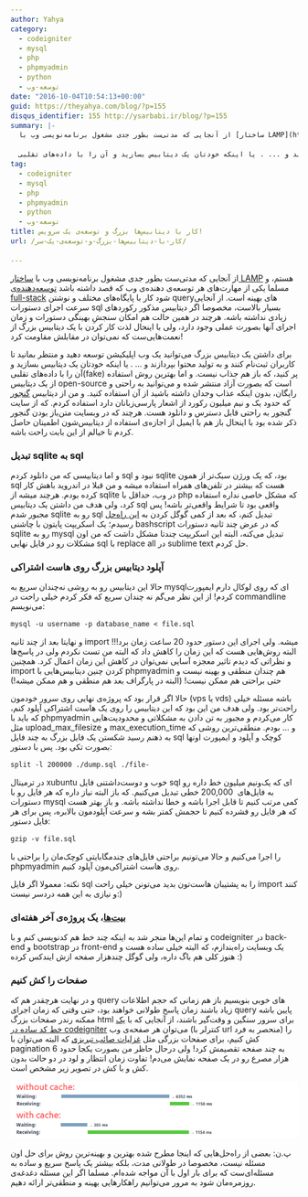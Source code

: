 ```yaml
---
author: Yahya
category:
  - codeigniter
  - mysql
  - php
  - phpmyadmin
  - python
  - توسعه-وب
date: "2016-10-04T10:54:13+00:00"
guid: https://theyahya.com/blog/?p=155
disqus_identifier: 155 http://ysarbabi.ir/blog/?p=155
summary: |-
  از آنجایی که مدتی‌ست بطور جدی مشغول برنامه‌نویسی وب با [ساختار LAMP](https://en.wikipedia.org/wiki/LAMP_(software_bundle)) هستم، و مسلما یکی از مهارت‌های هر توسعه‌ی دهنده‌ی وب که قصد داشته باشد [توسعه‌دهنده‌ی full-stack](https://www.sitepoint.com/full-stack-developer/) شود کار با پایگاه‌های مختلف و نوشتن query‌های بهینه است. از آنجایی سرعت اجرای دستورات sql بسیار بالاست، مخصوصا اگر دیتابیس مذکور رکوردهای زیادی نداشته باشه. هرچند در همین حالت هم امکان سنجشِ بهینگی دستورات و زمان اجرای آنها بصورت عملی وجود دارد، ولی با اینحال لذت کار کردن با یک دیتابیس بزرگ از نعمت‌هایی‌ست که نمی‌توان در مقابلش مقاومت کرد!

  برای داشتن یک دیتابیس بزرگ می‌توانید یک وب اپلیکیشن توسعه دهید و منتظر بمانید تا کاربران ثبت‌نام کنند و به تولید محتوا بپردازند و ... . یا اینکه خودتان یک دیتابیس بسازید و آن را با داده‌های تقلبی(fake) پر کنید، که باز هم جذاب نیست. و اما بهترین روش استفاده از یک دیتابیس open-source است که بصورت آزاد منتشر شده و می‌توانید به راحتی و رایگان، بدون اینکه عذاب وجدان داشته باشید از آن استفاده کنید. و من از دیتابیس [گنجور](http://ganjoor.net/) که حدود یک و نیم میلیون رکورد از اشعار پارسی‌زبانان دارد استفاده کردم. که از سایت گنجور به راحتی قابل دسترس و دانلود هست. هرچند که در وبسایت متن‌باز بودن گنجور ذکر شده بود با اینحال باز هم با ایمیل از اجازه‌ی استفاده از دیتابیس‌شون اطمینان حاصل کردم تا خیالم از این بابت راحت باشه.
tag:
  - codeigniter
  - mysql
  - php
  - phpmyadmin
  - python
  - توسعه-وب
title: کار با دیتابیس‌ها بزرگ و توسعه‌ی یک سرویس!
url: /کار-با-دیتابیس‌ها-بزرگ-و-توسعه‌ی-یک-سر/

---
```

از آنجایی که مدتی‌ست بطور جدی مشغول برنامه‌نویسی وب با [ساختار LAMP](https://en.wikipedia.org/wiki/LAMP_(software_bundle)) هستم، و مسلما یکی از مهارت‌های هر توسعه‌ی دهنده‌ی وب که قصد داشته باشد [توسعه‌دهنده‌ی full-stack](https://www.sitepoint.com/full-stack-developer/) شود کار با پایگاه‌های مختلف و نوشتن query‌های بهینه است. از آنجایی سرعت اجرای دستورات sql بسیار بالاست، مخصوصا اگر دیتابیس مذکور رکوردهای زیادی نداشته باشه. هرچند در همین حالت هم امکان سنجشِ بهینگی دستورات و زمان اجرای آنها بصورت عملی وجود دارد، ولی با اینحال لذت کار کردن با یک دیتابیس بزرگ از نعمت‌هایی‌ست که نمی‌توان در مقابلش مقاومت کرد!

برای داشتن یک دیتابیس بزرگ می‌توانید یک وب اپلیکیشن توسعه دهید و منتظر بمانید تا کاربران ثبت‌نام کنند و به تولید محتوا بپردازند و ... . یا اینکه خودتان یک دیتابیس بسازید و آن را با داده‌های تقلبی(fake) پر کنید، که باز هم جذاب نیست. و اما بهترین روش استفاده از یک دیتابیس open-source است که بصورت آزاد منتشر شده و می‌توانید به راحتی و رایگان، بدون اینکه عذاب وجدان داشته باشید از آن استفاده کنید. و من از دیتابیس [گنجور](http://ganjoor.net/) که حدود یک و نیم میلیون رکورد از اشعار پارسی‌زبانان دارد استفاده کردم. که از سایت گنجور به راحتی قابل دسترس و دانلود هست. هرچند که در وبسایت متن‌باز بودن گنجور ذکر شده بود با اینحال باز هم با ایمیل از اجازه‌ی استفاده از دیتابیس‌شون اطمینان حاصل کردم تا خیالم از این بابت راحت باشه.

### تبدیل sqlite به sql

و اما دیتابیسی که من دانلود کردم sql نبود و sqlite بود، که یک ورژن سبک‌تر از همون sql هست که بیشتر در تلفن‌های همراه استفاده میشه و من قبلا در اندروید باهش کار کرده بودم. هرچند میشه از sqlite در وب، حداقل با php که مشکل خاصی نداره استفاده کرد، ولی هدف من داشتن یک دیتابیس sql واقعی بود تا شرایط واقعی‌تر باشه! پس مجبور شدم sqlite رو به sql تبدیل کنم، که بعد از کمی گوگل کردن به [این راه‌حل](http://stackoverflow.com/a/1067365/4416726) رسیدم؛ یک اسکریپت پایتون با چاشنی bashscript که در عرض چند ثانیه دستورات sqlite رو به mysql تبدیل می‌کنه، البته این اسکریپت چندتا مشکل داشت که من اون مشکلات رو در فایل نهایی sql با replace all در sublime text حل کردم.

### آپلود دیتابیس بزرگ روی هاست اشتراکی

حالا این دیتابیس رو به روشی نه‌چندان سریع به mysqlای که روی لوکال دارم ایمپورت کردم! از این نظر می‌گم نه چندان سریع که فکر کردم خیلی راحت در commandline می‌نویسم:‌

```default
mysql -u username -p database_name < file.sql
```

و نهایتا بعد از چند ثانیه import میشه. ولی اجرای این دستور حدود 20 ساعت زمان برد!!! البته روش‌هایی هست که این زمان را کاهش داد که البته من تست نکردم ولی در پاسخ‌ها و نظراتی که دیدم تاثیر معجزه‌ آسایی نمی‌توان در کاهش این زمان اعمال کرد. همچنین import کردن چنین دیتابیس‌هایی با phpmyadmin هم چندان منطقی و بهینه نیست و حتی براحتی هم ممکن نیست! (البته در پارگراف بعد هم منطقی و هم ممکن میشه!)

حالا اگر قرار بود که پروژه‌ی نهایی روی سرور خود‌مون (vps یا vds) باشه مسئله خیلی راحت‌تر بود. ولی هدف من این بود که این دیتابیس را روی یک هاست اشتراکی آپلود کنم، که باید با phpmyadmin کار می‌کردم و مجبور به تن دادن به مشکلاتی و محدودیت‌هایی مثل upload\_max\_filesize و max\_execution\_time و ... بودم. منطقی‌ترین روشی که به ذهنم رسید شکستن یک فایل بزرگ به چند فایل sql کوچک و آپلود و ایمپورت اونها بصورت تکی بود. پس با دستور:

```default
split -l 200000 ./dump.sql ./file-
```

در ترمینال xubuntu خوب و دوست‌داشتنی فایل sql ای که یک‌ونیم میلیون خط داره رو به فایل‌های  200,000 خطی تبدیل می‌کنیم. که باز البته نیاز داره که هر فایل رو با دستورات mysql کمی مرتب کنیم تا قابل اجرا باشه و خطا نداشته باشه. و باز بهتر هست که هر فایل رو فشرده کنیم تا حجمش کمتر بشه و سرعت‌ آپلود‌مون بالابره، پس برای هر فایل دستور:

```default
gzip -v file.sql
```

را اجرا می‌کنیم و حالا می‌تونیم براحتی فایل‌های چندمگابایتی کوچک‌مان را براحتی با phpmyadmin روی هاست اشتراکی‌مون آپلود کنیم.

نکته: معمولا اگر فایل ‌sql را به پشتیبان هاست‌تون بدید می‌تونن خیلی راحت import کنند و نیازی به این همه دردسر نیست:)

### [بیت‌ها](http://beytha.ir/)، یک پروژه‌ی آخر هفته‌ای

و تمام این‌ها منجر شد به اینکه چند خط هم کدنویسی کنم و با codeigniter در back-end و bootstrap در front-end یک وبسایت راه‌بندازم، که البته خیلی ساده هست و هنوز کلی هم باگ داره، ولی گوگل چندهزار صفحه‌ ازش ایندکس کرده :)

### صفحات را کش کنیم

و در نهایت هرچقدر هم که query های خوبی بنویسیم باز هم زمانی که حجم اطلاعات زیاد باشند زمان پاسخ طولانی خواهند بود، حتی وقتی که زمان اجرای query پایین باشه ممکنه رندر صفحات بزرگ html برای سرور سنگین و وقت‌گیر باشند، از آنجایی که با [یک خط کد ساده در codeigniter](http://www.codeigniter.com/user_guide/general/caching.html#enabling-caching) می‌توان هر صفحه‌ی وب (کنترلر با url منحصر به فرد) را کش کنیم، برای صفحات بزرگی مثل [غزلیات صائب تبریزی](http://beytha.ir/cat/1852/%D8%BA%D8%B2%D9%84%DB%8C%D8%A7%D8%AA) که البته می‌توان با pagination به چند صفحه تقصیمش کرد! ولی درحال حاظر من بصورت یکجا حدود 6 هزار مصرع رو در یک صفحه نمایش می‌دم! تفاوت زمان انتظار و لود در دو حالت بدون کش و با کش در تصویر زیر مشخص است.

[![cache codeigniter](/wp-content/uploads/with-and-without-cache-codeigniter.png)](/blog/wp-content/uploads/with-and-without-cache-codeigniter.png)

پ.ن: بعضی از راه‌حل‌هایی که اینجا مطرح شده بهترین و بهینه‌ترین روش برای حل اون مسئله نیست، مخصوصا در طولانی مدت، بلکه بیشتر یک پاسخ سریع و ساده به مسئله‌ای‌ست که برای بار اول با آن مواجه شده‌ام. مسلما اگر این مسئله دغدغه‌ی روزمره‌مان شود به مرور می‌توانیم راهکارهایی بهینه و منطقی‌تر ارائه دهیم.
